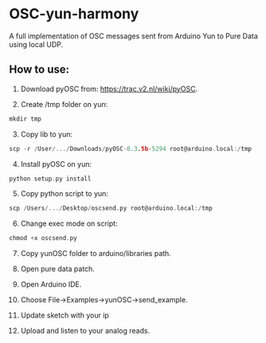 OSC-yun-harmony
===============

A full implementation of OSC messages sent from Arduino Yun to Pure Data using local UDP.

How to use:
---

1) Download pyOSC from: https://trac.v2.nl/wiki/pyOSC.

2) Create /tmp folder on yun:
```c
mkdir tmp
```
3) Copy lib to yun:
```c
scp -r /User/.../Downloads/pyOSC-0.3.5b-5294 root@arduino.local:/tmp
```
4) Install pyOSC on yun:
```c
python setup.py install
```
5) Copy python script to yun:
```c
scp /Users/.../Desktop/oscsend.py root@arduino.local:/tmp
```
6) Change exec mode on script:
```c
chmod +x oscsend.py
```
7) Copy yunOSC folder to arduino/libraries path.

8) Open pure data patch.

9) Open Arduino IDE.

10) Choose File->Examples->yunOSC->send_example.

11) Update sketch with your ip

12) Upload and listen to your analog reads.
